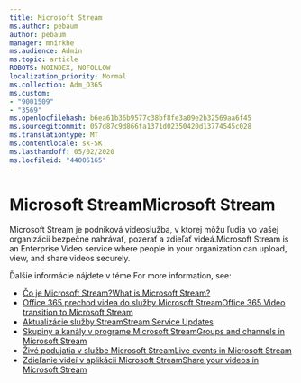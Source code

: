 ```yaml
---
title: Microsoft Stream
ms.author: pebaum
author: pebaum
manager: mnirkhe
ms.audience: Admin
ms.topic: article
ROBOTS: NOINDEX, NOFOLLOW
localization_priority: Normal
ms.collection: Adm_O365
ms.custom:
- "9001509"
- "3569"
ms.openlocfilehash: b6ea61b36b9577c38bf8fe3a09e2b32569aa6f45
ms.sourcegitcommit: 057d87c9d866fa1371d02350420d13774545c028
ms.translationtype: MT
ms.contentlocale: sk-SK
ms.lasthandoff: 05/02/2020
ms.locfileid: "44005165"
---
```

# <a name="microsoft-stream"></a><span data-ttu-id="f836c-102">Microsoft Stream</span><span class="sxs-lookup"><span data-stu-id="f836c-102">Microsoft Stream</span></span>

<span data-ttu-id="f836c-103">Microsoft Stream je podniková videoslužba, v ktorej môžu ľudia vo vašej organizácii bezpečne nahrávať, pozerať a zdieľať videá.</span><span class="sxs-lookup"><span data-stu-id="f836c-103">Microsoft Stream is an Enterprise Video service where people in your organization can upload, view, and share videos securely.</span></span> 

<span data-ttu-id="f836c-104">Ďalšie informácie nájdete v téme:</span><span class="sxs-lookup"><span data-stu-id="f836c-104">For more information, see:</span></span>

- [<span data-ttu-id="f836c-105">Čo je Microsoft Stream?</span><span class="sxs-lookup"><span data-stu-id="f836c-105">What is Microsoft Stream?</span></span>](https://docs.microsoft.com/stream/overview)
- [<span data-ttu-id="f836c-106">Office 365 prechod videa do služby Microsoft Stream</span><span class="sxs-lookup"><span data-stu-id="f836c-106">Office 365 Video transition to Microsoft Stream</span></span>](https://docs.microsoft.com/stream/migrate-from-office-365)
- [<span data-ttu-id="f836c-107">Aktualizácie služby Stream</span><span class="sxs-lookup"><span data-stu-id="f836c-107">Stream Service Updates</span></span>](https://techcommunity.microsoft.com/t5/microsoft-stream-service-updates/bd-p/StreamAnnouncements)
- [<span data-ttu-id="f836c-108">Skupiny a kanály v programe Microsoft Stream</span><span class="sxs-lookup"><span data-stu-id="f836c-108">Groups and channels in Microsoft Stream</span></span>](https://docs.microsoft.com/stream/groups-channels-organization)
- [<span data-ttu-id="f836c-109">Živé podujatia v službe Microsoft Stream</span><span class="sxs-lookup"><span data-stu-id="f836c-109">Live events in Microsoft Stream</span></span>](https://docs.microsoft.com/stream/live-event-overview)
- [<span data-ttu-id="f836c-110">Zdieľanie videí v aplikácii Microsoft Stream</span><span class="sxs-lookup"><span data-stu-id="f836c-110">Share your videos in Microsoft Stream</span></span>](https://docs.microsoft.com/stream/portal-share-video)
